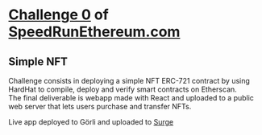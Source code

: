 # [Challenge 0](https://github.com/scaffold-eth/scaffold-eth-challenges/tree/challenge-0-simple-nft) of [SpeedRunEthereum.com](https://speedrunethereum.com)  

## Simple NFT  

Challenge consists in deploying a simple NFT ERC-721 contract by using HardHat to compile, deploy and verify smart contracts on Etherscan.  
The final deliverable is webapp made with React and uploaded to a public web server that lets users purchase and transfer NFTs.  
  

Live app deployed to Görli and uploaded to [Surge](https://concerned-bucket.surge.sh/)  
